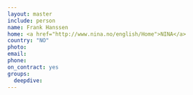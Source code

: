 ```yaml
---
layout: master
include: person
name: Frank Hanssen
home: <a href="http://www.nina.no/english/Home">NINA</a>
country: "NO"
photo:
email:
phone:
on_contract: yes
groups:
  deepdive:
---
```

